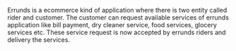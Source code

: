 Errunds is a ecommerce kind of application where there is two entity called rider and customer. The customer can request available services of errunds application like bill payment, dry cleaner service, food services, glocery services etc. These service request is now accepted by errunds riders and delivery the services.
